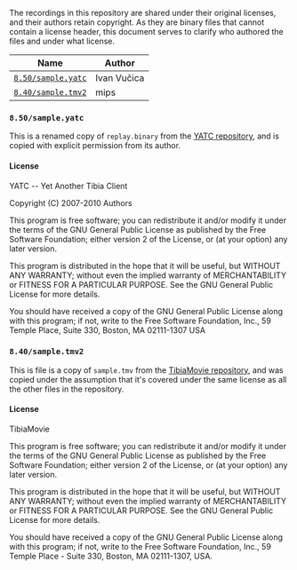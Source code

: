 The recordings in this repository are shared under their original licenses, and
their authors retain copyright. As they are binary files that cannot contain a
license header, this document serves to clarify who authored the files and
under what license.

| Name | Author |
| ------------- | -------------|
| [`8.50/sample.yatc`](#sampleyatc) | Ivan Vučica |
| [`8.40/sample.tmv2`](#sampletmv2) | mips |

### `8.50/sample.yatc`

This is a renamed copy of `replay.binary` from the [YATC repository], and is
copied with explicit permission from its author.

#### License
YATC -- Yet Another Tibia Client

Copyright (C) 2007-2010 Authors

This program is free software; you can redistribute it and/or modify
it under the terms of the GNU General Public License as published by
the Free Software Foundation; either version 2 of the License, or
(at your option) any later version.

This program is distributed in the hope that it will be useful,
but WITHOUT ANY WARRANTY; without even the implied warranty of
MERCHANTABILITY or FITNESS FOR A PARTICULAR PURPOSE.  See the
GNU General Public License for more details.

You should have received a copy of the GNU General Public License
along with this program; if not, write to the Free Software
Foundation, Inc., 59 Temple Place, Suite 330, Boston, MA  02111-1307  USA

### `8.40/sample.tmv2`

This is file is a copy of `sample.tmv` from the [TibiaMovie repository], and
was copied under the assumption that it's covered under the same license as all
the other files in the repository.

#### License
TibiaMovie

This program is free software; you can redistribute it and/or
modify it under the terms of the GNU General Public License
as published by the Free Software Foundation; either version 2
of the License, or (at your option) any later version.

This program is distributed in the hope that it will be useful,
but WITHOUT ANY WARRANTY; without even the implied warranty of
MERCHANTABILITY or FITNESS FOR A PARTICULAR PURPOSE.  See the
GNU General Public License for more details.

You should have received a copy of the GNU General Public License
along with this program; if not, write to the Free Software Foundation,
Inc., 59 Temple Place - Suite 330, Boston, MA  02111-1307, USA.

[TibiaMovie repository]: https://github.com/opentibia/tibia-movie
[YATC repository]: (https://github.com/opentibia/yatc/)
